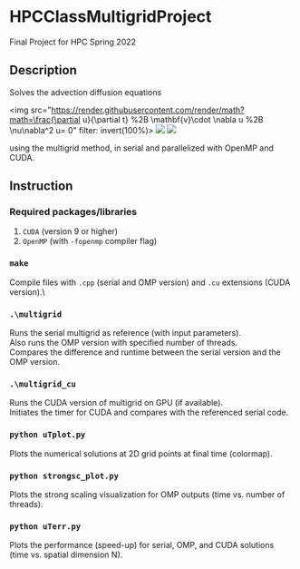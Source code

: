 # HPCClassMultigridProject
Final Project for HPC Spring 2022

## Description 

Solves the advection diffusion equations

<img src="https://render.githubusercontent.com/render/math?math=\frac{\partial u}{\partial t} %2B \mathbf{v}\cdot \nabla u %2B \nu\nabla^2 u= 0" filter: invert(100%)>
<img src="https://render.githubusercontent.com/render/math?math=u|_{\partial\Omega} = 0">
<img src="https://render.githubusercontent.com/render/math?math=u(x,y,0) = u_0(x,y)">

using the multigrid method, in serial and parallelized with OpenMP and CUDA.

## Instruction

### Required packages/libraries

1. `CUDA` (version 9 or higher)
2. `OpenMP` (with `-fopenmp` compiler flag)

### `make`

Compile files with `.cpp` (serial and OMP version) and `.cu` extensions (CUDA version).\

### `.\multigrid`

Runs the serial multigrid as reference (with input parameters).\
Also runs the OMP version with specified number of threads.\
Compares the difference and runtime between the serial version and the OMP version.

### `.\multigrid_cu`

Runs the CUDA version of multigrid on GPU (if available).\
Initiates the timer for CUDA and compares with the referenced serial code.

### `python uTplot.py`

Plots the numerical solutions at 2D grid points at final time (colormap).

### `python strongsc_plot.py`

Plots the strong scaling visualization for OMP outputs (time vs. number of threads).

### `python uTerr.py`

Plots the performance (speed-up) for serial, OMP, and CUDA solutions (time vs. spatial dimension N).

